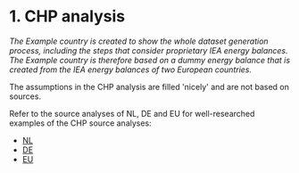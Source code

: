 # 1. CHP analysis

*The Example country is created to show the whole dataset generation process, including the steps that consider proprietary IEA energy balances. The Example country is therefore based on a *dummy* energy balance that is created from the IEA energy balances of two European countries.*

The assumptions in the CHP analysis are filled 'nicely' and are not based on sources.

Refer to the source analyses of NL, DE and EU for well-researched examples of the CHP source analyses:

- [NL](../../../nl/2011/1_chp/1_chp_source_analysis.md)
- [DE](../../../de/2011/1_chp/1_chp_source_analysis.md)
- [EU](../../../eu/2011/1_chp/1_chp_source_analysis.md)